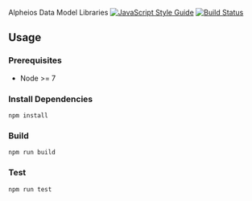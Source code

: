 Alpheios Data Model Libraries
[![JavaScript Style Guide](https://img.shields.io/badge/code_style-standard-brightgreen.svg)](https://standardjs.com)
[![Build Status](https://travis-ci.org/alpheios-project/data-models.svg?branch=master)](https://travis-ci.org/alpheios-project/data-models)

## Usage

### Prerequisites

* Node >= 7

### Install Dependencies

```
npm install
```

### Build

```
npm run build
```

### Test

```
npm run test
```


